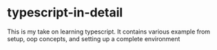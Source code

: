 # typescript-in-detail
This is my take on learning typescript. It contains various example from setup, oop concepts, and setting up a complete environment
